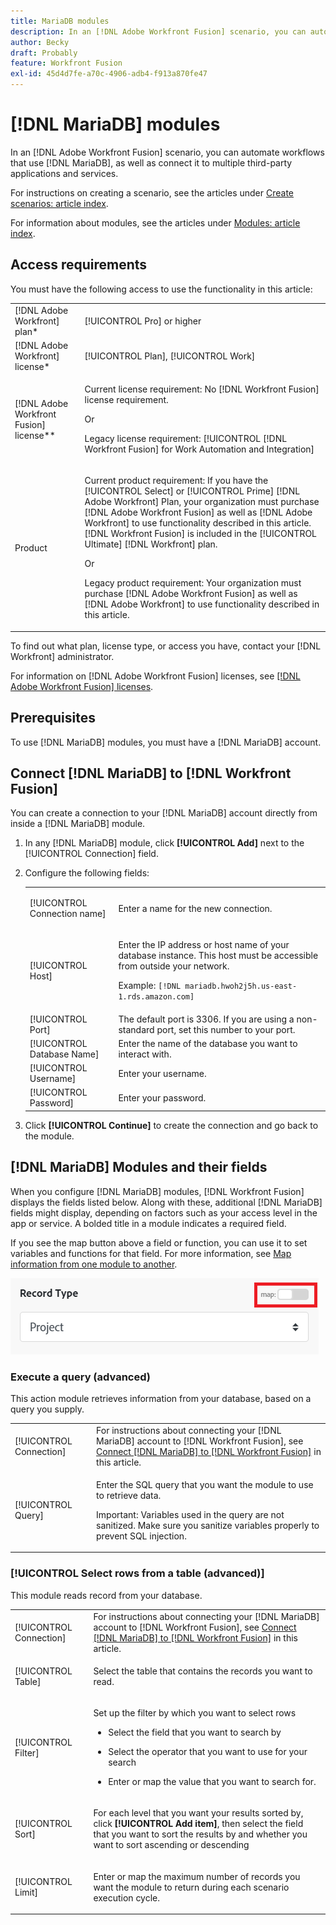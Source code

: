 ```yaml
---
title: MariaDB modules
description: In an [!DNL Adobe Workfront Fusion] scenario, you can automate workflows that use [!DNL MariaDB], as well as connect it to multiple third-party applications and services.
author: Becky
draft: Probably
feature: Workfront Fusion
exl-id: 45d4d7fe-a70c-4906-adb4-f913a870fe47
---
```

# [!DNL MariaDB] modules

In an [!DNL Adobe Workfront Fusion] scenario, you can automate workflows that use [!DNL MariaDB], as well as connect it to multiple third-party applications and services.

For instructions on creating a scenario, see the articles under [Create scenarios: article index](/help/workfront-fusion/create-scenarios/create-scenarios-toc.md).

For information about modules, see the articles under [Modules: article index](/help/workfront-fusion/references/modules/modules-toc.md).

## Access requirements

You must have the following access to use the functionality in this article:

<table style="table-layout:auto"> 
 <col> 
 <col> 
 <tbody> 
  <tr> 
   <td role="rowheader">[!DNL Adobe Workfront] plan*</td>
  <td> <p>[!UICONTROL Pro] or higher</p> </td>
  </tr> 
  <tr data-mc-conditions=""> 
   <td role="rowheader">[!DNL Adobe Workfront] license*</td>
   <td> <p>[!UICONTROL Plan], [!UICONTROL Work]</p> </td> 
  </tr> 
  <tr> 
   <td role="rowheader">[!DNL Adobe Workfront Fusion] license**</td> 
   <td>
   <p>Current license requirement: No [!DNL Workfront Fusion] license requirement.</p>
   <p>Or</p>
   <p>Legacy license requirement: [!UICONTROL [!DNL Workfront Fusion] for Work Automation and Integration] </p>
   </td> 
  </tr> 
  <tr> 
   <td role="rowheader">Product</td> 
   <td>
   <p>Current product requirement: If you have the [!UICONTROL Select] or [!UICONTROL Prime] [!DNL Adobe Workfront] Plan, your organization must purchase [!DNL Adobe Workfront Fusion] as well as [!DNL Adobe Workfront] to use functionality described in this article. [!DNL Workfront Fusion] is included in the [!UICONTROL Ultimate] [!DNL Workfront] plan.</p>
   <p>Or</p>
   <p>Legacy product requirement: Your organization must purchase [!DNL Adobe Workfront Fusion] as well as [!DNL Adobe Workfront] to use functionality described in this article.</p>
   </td> 
  </tr> 
 </tbody> 
</table>

To find out what plan, license type, or access you have, contact your [!DNL Workfront] administrator.

For information on [!DNL Adobe Workfront Fusion] licenses, see [[!DNL Adobe Workfront Fusion] licenses](/help/workfront-fusion/set-up-and-manage-workfront-fusion/licensing-operations-overview/license-automation-vs-integration.md).

## Prerequisites

To use [!DNL MariaDB] modules, you must have a [!DNL MariaDB] account.

## Connect [!DNL MariaDB] to [!DNL Workfront Fusion] 

You can create a connection to your [!DNL MariaDB] account directly from inside a [!DNL MariaDB] module.

1. In any [!DNL MariaDB] module, click **[!UICONTROL Add]** next to the [!UICONTROL Connection] field.
1. Configure the following fields:

   <table style="table-layout:auto"> 
    <col> 
    <col> 
    <tbody> 
     <tr> 
      <td role="rowheader"> <p>[!UICONTROL Connection name]</p> </td> 
      <td> <p>Enter a name for the new connection.</p> </td> 
     </tr> 
     <tr> 
      <td role="rowheader">[!UICONTROL Host]</td> 
      <td> <p>Enter the IP address or host name of your database instance. This host must be accessible from outside your network.</p> <p>Example: <code>[!DNL mariadb.hwoh2j5h.us-east-1.rds.amazon.com]</code></p> </td> 
     </tr> 
     <tr> 
      <td role="rowheader">[!UICONTROL Port]</td> 
      <td>The default port is 3306. If you are using a non-standard port, set this number to your port. </td> 
     </tr> 
     <tr> 
      <td role="rowheader">[!UICONTROL Database Name]</td> 
      <td>Enter the name of the database you want to interact with.</td> 
     </tr> 
     <tr> 
      <td role="rowheader">[!UICONTROL Username]</td> 
      <td>Enter your username.</td> 
     </tr> 
     <tr> 
      <td role="rowheader">[!UICONTROL Password]</td> 
      <td>Enter your password.</td> 
     </tr> 
    </tbody> 
   </table>

1. Click **[!UICONTROL Continue]** to create the connection and go back to the module.

## [!DNL MariaDB] Modules and their fields

When you configure [!DNL MariaDB] modules, [!DNL Workfront Fusion] displays the fields listed below. Along with these, additional [!DNL MariaDB] fields might display, depending on factors such as your access level in the app or service. A bolded title in a module indicates a required field.

If you see the map button above a field or function, you can use it to set variables and functions for that field. For more information, see [Map information from one module to another](/help/workfront-fusion/create-scenarios/map-data/map-data-from-one-to-another.md).

![](assets/map-toggle-350x74.png)

### Execute a query (advanced)

This action module retrieves information from your database, based on a query you supply.

<table style="table-layout:auto"> 
 <col> 
 <col> 
 <tbody> 
  <tr> 
   <td role="rowheader">[!UICONTROL Connection]</td> 
   <td>For instructions about connecting your [!DNL MariaDB] account to [!DNL Workfront Fusion], see <a href="#connect-mariadb-to-workfront-fusion" class="MCXref xref">Connect [!DNL MariaDB] to [!DNL Workfront Fusion]</a> in this article.</td> 
  </tr> 
  <tr> 
   <td role="rowheader">[!UICONTROL Query]</td> 
   <td> <p>Enter the SQL query that you want the module to use to retrieve data.</p> <p>Important: Variables used in the query are not sanitized. Make sure you sanitize variables properly to prevent SQL injection.</p> </td> 
  </tr> 
 </tbody> 
</table>

### [!UICONTROL Select rows from a table (advanced)]

This module reads record from your database.

<table style="table-layout:auto"> 
 <col> 
 <col> 
 <tbody> 
  <tr> 
   <td role="rowheader">[!UICONTROL Connection]</td> 
   <td>For instructions about connecting your [!DNL MariaDB] account to [!DNL Workfront Fusion], see <a href="#connect-mariadb-to-workfront-fusion" class="MCXref xref">Connect [!DNL MariaDB] to [!DNL Workfront Fusion]</a> in this article.</td> 
  </tr> 
  <tr> 
   <td role="rowheader">[!UICONTROL Table]</td> 
   <td> <p>Select the table that contains the records you want to read.</p> </td> 
  </tr> 
  <tr> 
   <td role="rowheader">[!UICONTROL Filter]</td> 
   <td> <p>Set up the filter by which you want to select rows</p> 
    <ul> 
     <li> <p>Select the field that you want to search by</p> </li> 
     <li> <p>Select the operator that you want to use for your search</p> </li> 
     <li> <p>Enter or map the value that you want to search for.</p> </li> 
    </ul> </td> 
  </tr> 
  <tr> 
   <td role="rowheader">[!UICONTROL Sort] </td> 
   <td> <p>For each level that you want your results sorted by, click <strong>[!UICONTROL Add item]</strong>, then select the field that you want to sort the results by and whether you want to sort ascending or descending</p> </td> 
  </tr> 
  <tr> 
   <td role="rowheader">[!UICONTROL Limit]</td> 
   <td> <p>Enter or map the maximum number of records you want the module to return during each scenario execution cycle.</p> </td> 
  </tr> 
 </tbody> 
</table>
